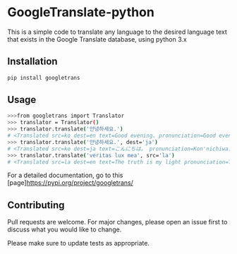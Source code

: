 # GoogleTranslate-python

This is a simple code to translate any language to the desired language text that exists in the Google Translate database, using python 3.x

## Installation

```bash
pip install googletrans
```

## Usage

```bash
>>>from googletrans import Translator
>>> translator = Translator()
>>> translator.translate('안녕하세요.')
# <Translated src=ko dest=en text=Good evening. pronunciation=Good evening.>
>>> translator.translate('안녕하세요.', dest='ja')
# <Translated src=ko dest=ja text=こんにちは。 pronunciation=Kon'nichiwa.>
>>> translator.translate('veritas lux mea', src='la')
# <Translated src=la dest=en text=The truth is my light pronunciation=The truth is my light>
```

For a detailed documentation, go to this [page]https://pypi.org/project/googletrans/

## Contributing
Pull requests are welcome. For major changes, please open an issue first to discuss what you would like to change.

Please make sure to update tests as appropriate.
